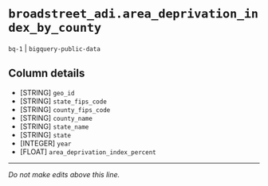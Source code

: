 # `broadstreet_adi.area_deprivation_index_by_county`
`bq-1` | `bigquery-public-data`

## Column details
* [STRING]    `geo_id`
* [STRING]    `state_fips_code`
* [STRING]    `county_fips_code`
* [STRING]    `county_name`
* [STRING]    `state_name`
* [STRING]    `state`
* [INTEGER]   `year`
* [FLOAT]     `area_deprivation_index_percent`

-------------------------------------------------------------------------------
*Do not make edits above this line.*
